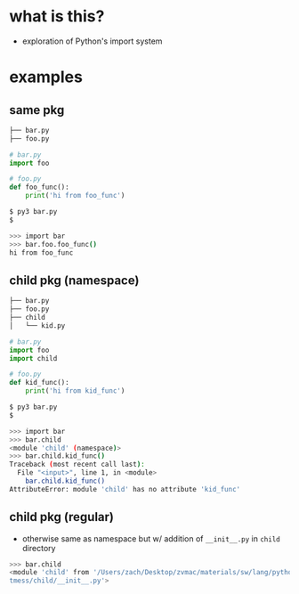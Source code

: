 # what is this?

* exploration of Python's import system

# examples

## same pkg

```sh
├── bar.py
├── foo.py
```

```python
# bar.py
import foo
```

```python
# foo.py
def foo_func():
    print('hi from foo_func')
```

```sh
$ py3 bar.py
$
```

```sh
>>> import bar
>>> bar.foo.foo_func()
hi from foo_func
```

## child pkg (namespace)

```sh
├── bar.py
├── foo.py
├── child
│   └── kid.py
```

```python
# bar.py
import foo
import child
```

```python
# foo.py
def kid_func():
    print('hi from kid_func')
```

```sh
$ py3 bar.py
$
```

```sh
>>> import bar
>>> bar.child
<module 'child' (namespace)>
>>> bar.child.kid_func()
Traceback (most recent call last):
  File "<input>", line 1, in <module>
    bar.child.kid_func()
AttributeError: module 'child' has no attribute 'kid_func'
```

## child pkg (regular)

* otherwise same as namespace but w/ addition of `__init__.py` in `child` directory

```sh
>>> bar.child
<module 'child' from '/Users/zach/Desktop/zvmac/materials/sw/lang/python/impor
tmess/child/__init__.py'> 
```